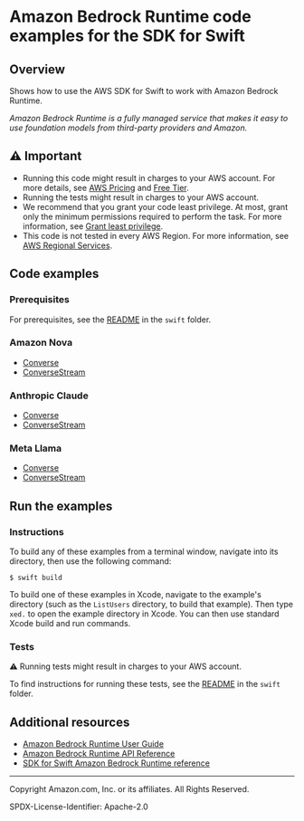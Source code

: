 # Amazon Bedrock Runtime code examples for the SDK for Swift

## Overview

Shows how to use the AWS SDK for Swift to work with Amazon Bedrock Runtime.

<!--custom.overview.start-->
<!--custom.overview.end-->

_Amazon Bedrock Runtime is a fully managed service that makes it easy to use foundation models from third-party providers and Amazon._

## ⚠ Important

* Running this code might result in charges to your AWS account. For more details, see [AWS Pricing](https://aws.amazon.com/pricing/) and [Free Tier](https://aws.amazon.com/free/).
* Running the tests might result in charges to your AWS account.
* We recommend that you grant your code least privilege. At most, grant only the minimum permissions required to perform the task. For more information, see [Grant least privilege](https://docs.aws.amazon.com/IAM/latest/UserGuide/best-practices.html#grant-least-privilege).
* This code is not tested in every AWS Region. For more information, see [AWS Regional Services](https://aws.amazon.com/about-aws/global-infrastructure/regional-product-services).

<!--custom.important.start-->
<!--custom.important.end-->

## Code examples

### Prerequisites

For prerequisites, see the [README](../../README.md#Prerequisites) in the `swift` folder.


<!--custom.prerequisites.start-->
<!--custom.prerequisites.end-->
### Amazon Nova

- [Converse](models/amazon-nova/amazon-nova-text/Sources/Converse/main.swift#L4)
- [ConverseStream](models/amazon-nova/amazon-nova-text/Sources/ConverseStream/main.swift#L4)

### Anthropic Claude

- [Converse](models/anthropic_claude/Sources/Converse/main.swift#L4)
- [ConverseStream](models/anthropic_claude/Sources/ConverseStream/main.swift#L4)

### Meta Llama

- [Converse](models/meta_llama/Sources/Converse/main.swift#L4)
- [ConverseStream](models/meta_llama/Sources/ConverseStream/main.swift#L4)


<!--custom.examples.start-->
<!--custom.examples.end-->

## Run the examples

### Instructions

To build any of these examples from a terminal window, navigate into its
directory, then use the following command:

```
$ swift build
```

To build one of these examples in Xcode, navigate to the example's directory
(such as the `ListUsers` directory, to build that example). Then type `xed.`
to open the example directory in Xcode. You can then use standard Xcode build
and run commands.

<!--custom.instructions.start-->
<!--custom.instructions.end-->



### Tests

⚠ Running tests might result in charges to your AWS account.


To find instructions for running these tests, see the [README](../../README.md#Tests)
in the `swift` folder.



<!--custom.tests.start-->
<!--custom.tests.end-->

## Additional resources

- [Amazon Bedrock Runtime User Guide](https://docs.aws.amazon.com/bedrock/latest/userguide/what-is-bedrock.html)
- [Amazon Bedrock Runtime API Reference](https://docs.aws.amazon.com/bedrock/latest/APIReference/welcome.html)
- [SDK for Swift Amazon Bedrock Runtime reference](https://sdk.amazonaws.com/swift/api/awsbedrockruntime/latest/documentation/awsbedrockruntime)

<!--custom.resources.start-->
<!--custom.resources.end-->

---

Copyright Amazon.com, Inc. or its affiliates. All Rights Reserved.

SPDX-License-Identifier: Apache-2.0
